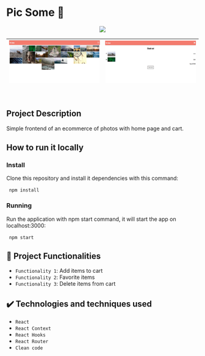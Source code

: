 # Pic Some 🛒

<p align="center">
<img src="https://img.shields.io/badge/STATUS-COMPLETED-success"/>
</p>


| ![Home page web site print](./readme-images/pic1.png "Pic Some home page") | ![ Cart web site print](./readme-images/pic2.png "Pic Some cart page") |
| :-----------------------------------------------: | :-----------------------------------------------: |

&nbsp;
&nbsp;

## Project Description

Simple frontend of an ecommerce of photos with home page and cart.

## How to run it locally

### Install

Clone this repository and install it dependencies with this command:

```
 npm install
```

### Running

Run the application with npm start command, it will start the app on localhost:3000:

```
 npm start
```

## :hammer: Project Functionalities

- `Functionality 1`: Add items to cart
- `Functionality 2`: Favorite items
- `Functionality 3`: Delete items from cart

## ✔️ Technologies and techniques used

- `React`
- `React Context`
- `React Hooks`
- `React Router`
- `Clean code`
